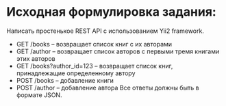 # Исходная формулировка задания:
Написать простенькое REST API с использованием Yii2 framework.
* GET /books – возвращает список книг с их авторами
* GET /author – возвращает список авторов с первыми тремя книгами этих авторов
* GET /books?author_id=123 – возвращает список книг, принадлежащие определенному автору
* POST /books – добавление книги
* POST /author – добавление автора
Все ответы должны быть в формате JSON.
